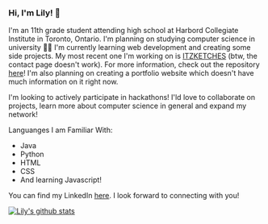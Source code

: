 ### Hi, I'm Lily! 👋

<p>I'm an 11th grade student attending high school at Harbord Collegiate Institute in Toronto, Ontario. I'm planning on studying computer science in university 👩‍💻 I'm currently learning web development and creating some side projects. My most recent one I'm working on is <a href="https://lilyxmeng.github.io/itzketches/">ITZKETCHES</a> (btw, the contact page doesn't work). For more information, check out the repository <a href="https://github.com/LilyxMeng/itzketches">here</a>! I'm also  planning on creating a portfolio website which doesn't have much information on it right now.</p>

<p>I'm looking to actively participate in hackathons! I'ld love to collaborate on projects, learn more about computer science in general and expand my network!</p>

<p>Languanges I am Familiar With:</p>
<ul>
  <li>Java</li>
  <li>Python</li>
  <li>HTML</li>
  <li>CSS</li>
  <li>And learning Javascript!</li>
 </ul>
  
  <p>You can find my LinkedIn <a href="https://www.linkedin.com/in/lily-meng-5086231b6/">here</a>. I look forward to connecting with you!<p>
  
[![Lily's github stats](https://github-readme-stats.vercel.app/api?username=LilyxMeng)](https://github.com/anuraghazra/github-readme-stats)
 

<!--
**LilyxMeng/LilyxMeng** is a ✨ _special_ ✨ repository because its `README.md` (this file) appears on your GitHub profile.

Here are some ideas to get you started:

- 🔭 I’m currently working on ...
- 🌱 I’m currently learning ...
- 👯 I’m looking to collaborate on ...
- 🤔 I’m looking for help with ...
- 💬 Ask me about ...
- 📫 How to reach me: ...
- 😄 Pronouns: ...
- ⚡ Fun fact: ...
-->
